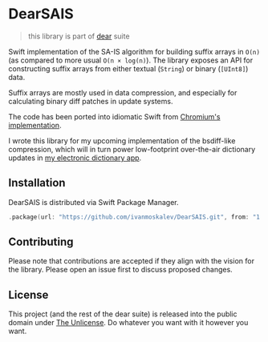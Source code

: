 # DearSAIS
> this library is part of [dear](https://github.com/ivanmoskalev/dear) suite

Swift implementation of the SA-IS algorithm for building suffix arrays in `O(n)` (as compared to more usual `O(n × log(n)`). The library exposes an API for constructing suffix arrays from either textual (`String`) or binary (`[UInt8]`) data.

Suffix arrays are mostly used in data compression, and especially for calculating binary diff patches in update systems.

The code has been ported into idiomatic Swift from [Chromium's implementation](https://github.com/chromium/chromium/blob/7c222671e7164bd6b726ef1d8d6e73403ad72559/components/zucchini/suffix_array.h#L35).

I wrote this library for my upcoming implementation of the bsdiff-like compression, which will in turn power low-footprint over-the-air dictionary updates in [my electronic dictionary app](https://apps.apple.com/en/app/id1598891664).

## Installation

DearSAIS is distributed via Swift Package Manager.

```swift
.package(url: "https://github.com/ivanmoskalev/DearSAIS.git", from: "1.0.0")
```

## Contributing

Please note that contributions are accepted if they align with the vision for the library. Please open an issue first to discuss proposed changes. 

## License

This project (and the rest of the dear suite) is released into the public domain under [The Unlicense](https://unlicense.org/). Do whatever you want with it however you want.
